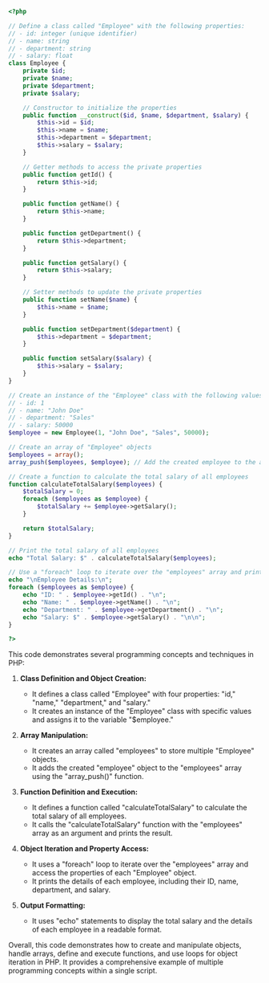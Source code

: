 ```php
<?php

// Define a class called "Employee" with the following properties:
// - id: integer (unique identifier)
// - name: string
// - department: string
// - salary: float
class Employee {
    private $id;
    private $name;
    private $department;
    private $salary;

    // Constructor to initialize the properties
    public function __construct($id, $name, $department, $salary) {
        $this->id = $id;
        $this->name = $name;
        $this->department = $department;
        $this->salary = $salary;
    }

    // Getter methods to access the private properties
    public function getId() {
        return $this->id;
    }

    public function getName() {
        return $this->name;
    }

    public function getDepartment() {
        return $this->department;
    }

    public function getSalary() {
        return $this->salary;
    }

    // Setter methods to update the private properties
    public function setName($name) {
        $this->name = $name;
    }

    public function setDepartment($department) {
        $this->department = $department;
    }

    public function setSalary($salary) {
        $this->salary = $salary;
    }
}

// Create an instance of the "Employee" class with the following values:
// - id: 1
// - name: "John Doe"
// - department: "Sales"
// - salary: 50000
$employee = new Employee(1, "John Doe", "Sales", 50000);

// Create an array of "Employee" objects
$employees = array();
array_push($employees, $employee); // Add the created employee to the array

// Create a function to calculate the total salary of all employees
function calculateTotalSalary($employees) {
    $totalSalary = 0;
    foreach ($employees as $employee) {
        $totalSalary += $employee->getSalary();
    }

    return $totalSalary;
}

// Print the total salary of all employees
echo "Total Salary: $" . calculateTotalSalary($employees);

// Use a "foreach" loop to iterate over the "employees" array and print the details of each employee
echo "\nEmployee Details:\n";
foreach ($employees as $employee) {
    echo "ID: " . $employee->getId() . "\n";
    echo "Name: " . $employee->getName() . "\n";
    echo "Department: " . $employee->getDepartment() . "\n";
    echo "Salary: $" . $employee->getSalary() . "\n\n";
}

?>
```

This code demonstrates several programming concepts and techniques in PHP:

1. **Class Definition and Object Creation:**
   - It defines a class called "Employee" with four properties: "id," "name," "department," and "salary."
   - It creates an instance of the "Employee" class with specific values and assigns it to the variable "$employee."

2. **Array Manipulation:**
   - It creates an array called "employees" to store multiple "Employee" objects.
   - It adds the created "employee" object to the "employees" array using the "array_push()" function.

3. **Function Definition and Execution:**
   - It defines a function called "calculateTotalSalary" to calculate the total salary of all employees.
   - It calls the "calculateTotalSalary" function with the "employees" array as an argument and prints the result.

4. **Object Iteration and Property Access:**
   - It uses a "foreach" loop to iterate over the "employees" array and access the properties of each "Employee" object.
   - It prints the details of each employee, including their ID, name, department, and salary.

5. **Output Formatting:**
   - It uses "echo" statements to display the total salary and the details of each employee in a readable format.

Overall, this code demonstrates how to create and manipulate objects, handle arrays, define and execute functions, and use loops for object iteration in PHP. It provides a comprehensive example of multiple programming concepts within a single script.